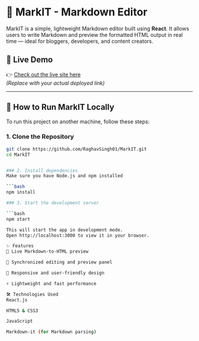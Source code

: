 # 📝 MarkIT - Markdown Editor

MarkIT is a simple, lightweight Markdown editor built using **React**. It allows users to write Markdown and preview the formatted HTML output in real time — ideal for bloggers, developers, and content creators.

## 🚀 Live Demo

👉 [Check out the live site here](https://your-deployed-site-link.com)  
*(Replace with your actual deployed link)*

---

## 🔧 How to Run MarkIT Locally

To run this project on another machine, follow these steps:

### 1. Clone the Repository
```bash
git clone https://github.com/RaghavSingh01/MarkIT.git
cd MarkIT


### 2. Install dependencies
Make sure you have Node.js and npm installed

```bash
npm install

### 3. Start the development server

```bash
npm start

This will start the app in development mode.
Open http://localhost:3000 to view it in your browser.

✨ Features
📝 Live Markdown-to-HTML preview

🔄 Synchronized editing and preview panel

📱 Responsive and user-friendly design

⚡ Lightweight and fast performance

🛠️ Technologies Used
React.js

HTML5 & CSS3

JavaScript

Markdown-it (for Markdown parsing)